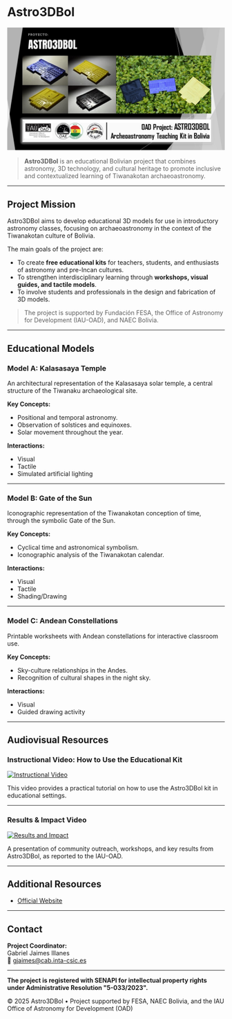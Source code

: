 # Astro3DBol

![Astro3DBol Banner](content/im/astro3dbol.jpg)

> **Astro3DBol** is an educational Bolivian project that combines astronomy, 3D technology, and cultural heritage to promote inclusive and contextualized learning of Tiwanakotan archaeoastronomy.

---

## Project Mission

Astro3DBol aims to develop educational 3D models for use in introductory astronomy classes, focusing on archaeoastronomy in the context of the Tiwanakotan culture of Bolivia.

The main goals of the project are:

- To create **free educational kits** for teachers, students, and enthusiasts of astronomy and pre-Incan cultures.
- To strengthen interdisciplinary learning through **workshops, visual guides, and tactile models**.
- To involve students and professionals in the design and fabrication of 3D models.

> The project is supported by Fundación FESA, the Office of Astronomy for Development (IAU-OAD), and NAEC Bolivia.

---

## Educational Models

### Model A: Kalasasaya Temple

An architectural representation of the Kalasasaya solar temple, a central structure of the Tiwanaku archaeological site.

**Key Concepts:**

- Positional and temporal astronomy.
- Observation of solstices and equinoxes.
- Solar movement throughout the year.

**Interactions:**

- Visual
- Tactile
- Simulated artificial lighting

---

### Model B: Gate of the Sun

Iconographic representation of the Tiwanakotan conception of time, through the symbolic Gate of the Sun.

**Key Concepts:**

- Cyclical time and astronomical symbolism.
- Iconographic analysis of the Tiwanakotan calendar.

**Interactions:**

- Visual
- Tactile
- Shading/Drawing

---

### Model C: Andean Constellations

Printable worksheets with Andean constellations for interactive classroom use.

**Key Concepts:**

- Sky-culture relationships in the Andes.
- Recognition of cultural shapes in the night sky.

**Interactions:**

- Visual
- Guided drawing activity

---

## Audiovisual Resources

### Instructional Video: How to Use the Educational Kit

[![Instructional Video](https://img.youtube.com/vi/59tgu2Gmul8/0.jpg)](https://youtu.be/59tgu2Gmul8)

This video provides a practical tutorial on how to use the Astro3DBol kit in educational settings.

---

### Results & Impact Video

[![Results and Impact](https://img.youtube.com/vi/xXCl2LJi2eg/0.jpg)](https://youtu.be/xXCl2LJi2eg)

A presentation of community outreach, workshops, and key results from Astro3DBol, as reported to the IAU-OAD.

---

## Additional Resources

- [Official Website](https://sites.google.com/view/astro3dbol)

---

## Contact

**Project Coordinator:**  
Gabriel Jaimes Illanes  
📧 [gjaimes@cab.inta-csic.es](mailto:gjaimes@cab.inta-csic.es)

---

**The project is registered with SENAPI for intellectual property rights under Administrative Resolution "5-033/2023".**

© 2025 Astro3DBol • Project supported by FESA, NAEC Bolivia, and the IAU Office of Astronomy for Development (OAD)
